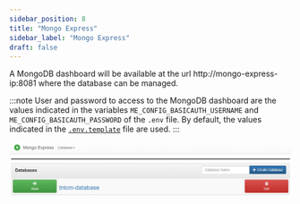 ```yaml
---
sidebar_position: 8
title: "Mongo Express"
sidebar_label: "Mongo Express"
draft: false
---
```


A MongoDB dashboard will be available at the url http://mongo-express-ip:8081 where the database can be managed.

:::note
User and password to access to the MongoDB dashboard are the values indicated in the variables `ME_CONFIG_BASICAUTH_USERNAME` and `ME_CONFIG_BASICAUTH_PASSWORD` of the `.env` file. By default, the values indicated in the [`.env.template`](https://github.com/6G-SANDBOX/TNLCM/blob/main/.env.template) file are used.
:::

![mongoExpress](./images/mongoExpress.png)
